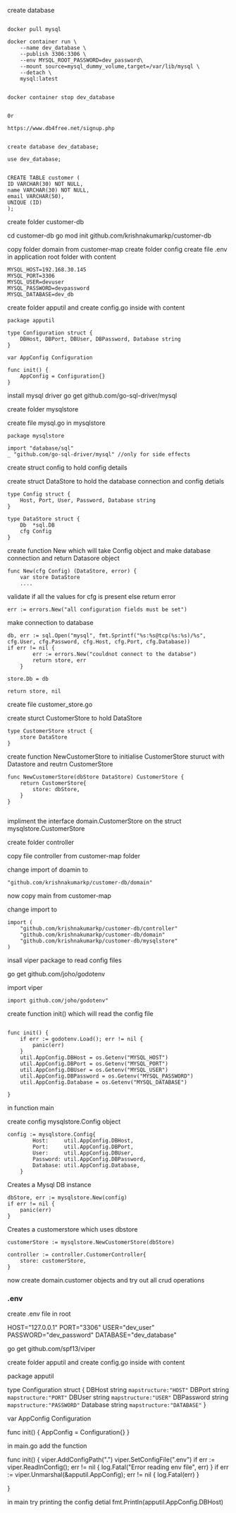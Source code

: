 create database 
```

docker pull mysql

docker container run \
    --name dev_database \
    --publish 3306:3306 \
    --env MYSQL_ROOT_PASSWORD=dev_password\
    --mount source=mysql_dummy_volume,target=/var/lib/mysql \
    --detach \
    mysql:latest


docker container stop dev_database 


0r

https://www.db4free.net/signup.php


create database dev_database;

use dev_database;


CREATE TABLE customer (
ID VARCHAR(30) NOT NULL,
name VARCHAR(30) NOT NULL,
email VARCHAR(50),
UNIQUE (ID)
);
```


create folder customer-db

cd customer-db
go mod init github.com/krishnakumarkp/customer-db

copy folder domain from customer-map
create folder config
create file .env in application root folder with content

```
MYSQL_HOST=192.168.30.145
MYSQL_PORT=3306
MYSQL_USER=devuser
MYSQL_PASSWORD=devpassword
MYSQL_DATABASE=dev_db

```

create folder apputil and create config.go inside with content

```
package apputil

type Configuration struct {
	DBHost, DBPort, DBUser, DBPassword, Database string
}

var AppConfig Configuration

func init() {
	AppConfig = Configuration{}
}
```
install mysql driver  go get github.com/go-sql-driver/mysql

create folder mysqlstore

create file mysql.go  in mysqlstore

```
package mysqlstore

import "database/sql"
_ "github.com/go-sql-driver/mysql" //only for side effects
```



create struct config to hold config details

create struct DataStore to hold the database connection and config detials

```
type Config struct {
	Host, Port, User, Password, Database string
}

type DataStore struct {
	Db  *sql.DB
	cfg Config
}
```

create function New which will take Config object and make database connection and return Datasore object

```
func New(cfg Config) (DataStore, error) {
	var store DataStore
    ....
```


validate if all the values for cfg is present else return error

```
err := errors.New("all configuration fields must be set")
```

make connection to database

```
db, err := sql.Open("mysql", fmt.Sprintf("%s:%s@tcp(%s:%s)/%s", cfg.User, cfg.Password, cfg.Host, cfg.Port, cfg.Database))
if err != nil {
		err := errors.New("couldnot connect to the databse")
		return store, err
	}

store.Db = db

return store, nil
```


create file customer_store.go


create sturct CustomerStore to hold DataStore

```
type CustomerStore struct {
	store DataStore
}
```

create function NewCustomerStore to initialise CustomerStore sturuct with Datastore and reutrn CustomerStore

```
func NewCustomerStore(dbStore DataStore) CustomerStore {
	return CustomerStore{
		store: dbStore,
	}
}


```

impliment the interface domain.CustomerStore on the struct mysqlstore.CustomerStore

create folder controller

copy file controller from customer-map folder

change import of doamin  to

```
"github.com/krishnakumarkp/customer-db/domain"
```

now copy main from customer-map

change import to

```
import (
	"github.com/krishnakumarkp/customer-db/controller"
	"github.com/krishnakumarkp/customer-db/domain"
	"github.com/krishnakumarkp/customer-db/mysqlstore"
)
```

insall viper package to read config files

go get github.com/joho/godotenv


import viper

```
import github.com/joho/godotenv"
```


create function init() which will read the config file 

```

func init() {
	if err := godotenv.Load(); err != nil {
		panic(err)
	}
	util.AppConfig.DBHost = os.Getenv("MYSQL_HOST")
	util.AppConfig.DBPort = os.Getenv("MYSQL_PORT")
	util.AppConfig.DBUser = os.Getenv("MYSQL_USER")
	util.AppConfig.DBPassword = os.Getenv("MYSQL_PASSWORD")
	util.AppConfig.Database = os.Getenv("MYSQL_DATABASE")

}
```

in function main 

create config mysqlstore.Config object

```
config := mysqlstore.Config{
		Host:     util.AppConfig.DBHost,
		Port:     util.AppConfig.DBPort,
		User:     util.AppConfig.DBUser,
		Password: util.AppConfig.DBPassword,
		Database: util.AppConfig.Database,
	}
```
Creates a Mysql DB instance
```
dbStore, err := mysqlstore.New(config)
if err != nil {
    panic(err)
}
```

Creates a customerstore which uses dbstore

```
customerStore := mysqlstore.NewCustomerStore(dbStore)

controller := controller.CustomerController{
    store: customerStore,
}

```

now create domain.customer objects and try out all crud operations





### .env


create .env file in root


HOST="127.0.0.1"
PORT="3306"
USER="dev_user"
PASSWORD="dev_password"
DATABASE="dev_database"


go get github.com/spf13/viper

create folder apputil and create config.go inside with content


package apputil

type Configuration struct {
	DBHost     string `mapstructure:"HOST"`
	DBPort     string `mapstructure:"PORT"`
	DBUser     string `mapstructure:"USER"`
	DBPassword string `mapstructure:"PASSWORD"`
	Database   string `mapstructure:"DATABASE"`
}

var AppConfig Configuration

func init() {
	AppConfig = Configuration{}
}


in main.go add the function

func init() {
	viper.AddConfigPath(".")
	viper.SetConfigFile(".env")
	if err := viper.ReadInConfig(); err != nil {
		log.Fatal("Error reading env file", err)
	}
	if err := viper.Unmarshal(&apputil.AppConfig); err != nil {
		log.Fatal(err)
	}

}

in main try printing the config detial fmt.Println(apputil.AppConfig.DBHost)












